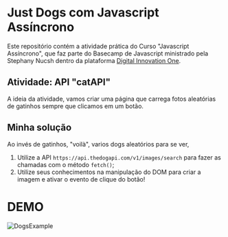 # Just Dogs com Javascript Assíncrono

Este repositório contém a atividade prática do Curso "Javascript Assíncrono", que faz parte do Basecamp de Javascript ministrado pela Stephany Nucsh dentro da plataforma [Digital Innovation One](https://digitalinnovation.one/).

## Atividade: API "catAPI"

A ideia da atividade, vamos criar uma página que carrega fotos aleatórias de gatinhos sempre que clicamos em um botão.

## Minha solução

Ao invés de gatinhos, "voilà", varios dogs aleatórios para se ver, 

1. Utilize a API `https://api.thedogapi.com/v1/images/search` para fazer as chamadas com o método `fetch()`;
2. Utilize seus conhecimentos na manipulação do DOM para criar a imagem e ativar o evento de clique do botão!

# DEMO

![DogsExample](https://user-images.githubusercontent.com/58515198/163730492-c6fb9eed-0ac3-43a1-b426-e99566822725.png)
